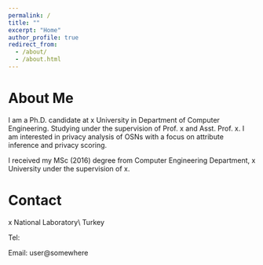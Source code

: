 ```yaml
---
permalink: /
title: ""
excerpt: "Home"
author_profile: true
redirect_from:
  - /about/
  - /about.html
---
```


# About Me
I am a Ph.D. candidate at x University in Department of Computer Engineering. Studying under the supervision of Prof. x and Asst. Prof. x. I am interested in privacy analysis of OSNs with a focus on attribute inference and privacy scoring.

I received my MSc (2016) degree from Computer Engineering Department, x University under the supervision of x.


# Contact
x National Laboratory\\
Turkey

Tel: 

Email: user@somewhere
